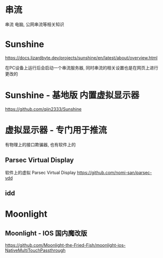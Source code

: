 # 串流

串流 电脑, 公网串流等相关知识



# Sunshine 

https://docs.lizardbyte.dev/projects/sunshine/en/latest/about/overview.html


在PC设备上运行后会启动一个串流服务器, 同时串流的相关设置也是在网页上进行更改的


# Sunshine - 基地版 内置虚拟显示器

https://github.com/qiin2333/Sunshine


# 虚拟显示器 - 专门用于推流

有物理上的接口欺骗器, 也有软件上的

## Parsec Virtual Display
软件上的虚拟 Parsec Virtual Display
https://github.com/nomi-san/parsec-vdd



## idd



# Moonlight


## Moonlight - IOS 国内魔改版

https://github.com/Moonlight-the-Fried-Fish/moonlight-ios-NativeMultiTouchPassthrough

